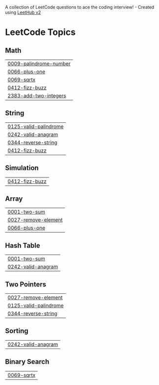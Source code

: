 A collection of LeetCode questions to ace the coding interview! - Created using [LeetHub v2](https://github.com/arunbhardwaj/LeetHub-2.0)
<!---LeetCode Topics Start-->
# LeetCode Topics
## Math
|  |
| ------- |
| [0009-palindrome-number](https://github.com/Shamil-devs/Leetcode/tree/master/0009-palindrome-number) |
| [0066-plus-one](https://github.com/Shamil-devs/Leetcode/tree/master/0066-plus-one) |
| [0069-sqrtx](https://github.com/Shamil-devs/Leetcode/tree/master/0069-sqrtx) |
| [0412-fizz-buzz](https://github.com/Shamil-devs/Leetcode/tree/master/0412-fizz-buzz) |
| [2383-add-two-integers](https://github.com/Shamil-devs/Leetcode/tree/master/2383-add-two-integers) |
## String
|  |
| ------- |
| [0125-valid-palindrome](https://github.com/Shamil-devs/Leetcode/tree/master/0125-valid-palindrome) |
| [0242-valid-anagram](https://github.com/Shamil-devs/Leetcode/tree/master/0242-valid-anagram) |
| [0344-reverse-string](https://github.com/Shamil-devs/Leetcode/tree/master/0344-reverse-string) |
| [0412-fizz-buzz](https://github.com/Shamil-devs/Leetcode/tree/master/0412-fizz-buzz) |
## Simulation
|  |
| ------- |
| [0412-fizz-buzz](https://github.com/Shamil-devs/Leetcode/tree/master/0412-fizz-buzz) |
## Array
|  |
| ------- |
| [0001-two-sum](https://github.com/Shamil-devs/Leetcode/tree/master/0001-two-sum) |
| [0027-remove-element](https://github.com/Shamil-devs/Leetcode/tree/master/0027-remove-element) |
| [0066-plus-one](https://github.com/Shamil-devs/Leetcode/tree/master/0066-plus-one) |
## Hash Table
|  |
| ------- |
| [0001-two-sum](https://github.com/Shamil-devs/Leetcode/tree/master/0001-two-sum) |
| [0242-valid-anagram](https://github.com/Shamil-devs/Leetcode/tree/master/0242-valid-anagram) |
## Two Pointers
|  |
| ------- |
| [0027-remove-element](https://github.com/Shamil-devs/Leetcode/tree/master/0027-remove-element) |
| [0125-valid-palindrome](https://github.com/Shamil-devs/Leetcode/tree/master/0125-valid-palindrome) |
| [0344-reverse-string](https://github.com/Shamil-devs/Leetcode/tree/master/0344-reverse-string) |
## Sorting
|  |
| ------- |
| [0242-valid-anagram](https://github.com/Shamil-devs/Leetcode/tree/master/0242-valid-anagram) |
## Binary Search
|  |
| ------- |
| [0069-sqrtx](https://github.com/Shamil-devs/Leetcode/tree/master/0069-sqrtx) |
<!---LeetCode Topics End-->